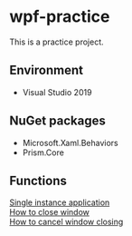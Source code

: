 # wpf-practice
This is a practice project.

## Environment

- Visual Studio 2019

## NuGet packages

- Microsoft.Xaml.Behaviors
- Prism.Core

## Functions

[Single instance application](docs/SingleInstanceApplication.md)  
[How to close window](docs/CloseWindow.md)  
[How to cancel window closing](docs/CancelWindowClosing.md)